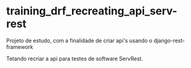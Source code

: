 # training_drf_recreating_api_serv-rest
Projeto de estudo, com a finalidade de criar api's usando o django-rest-framework

Tetando recriar a api para testes de software ServRest. 
